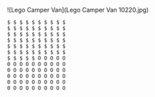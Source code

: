 ![Lego Camper Van](Lego Camper Van 10220.jpg)


    $ $ $ $ $ $ $ $ $ $
    $ $ $ $ $ $ $ $ $ $
    $ $ $ $ $ $ $ $ $ $
    $ $ $ $ $ $ $ $ $ $
    $ $ $ $ $ $ $ $ $ $
    $ $ $ $ $ $ $ $ $ $
    $ $ $ $ $ O O O O O
    0 O O O O O O O O O
    0 O O O O O O O O O
    0 O O O O O O O O O
    0 O O O O O O O O O
    0 O O O O O O O O O
